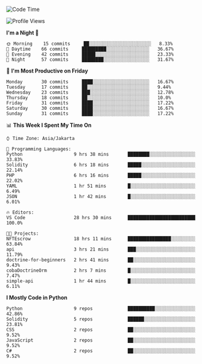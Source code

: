 <!--START_SECTION:waka-->
![Code Time](http://img.shields.io/badge/Code%20Time-1%2C061%20hrs%2035%20mins-blue)

![Profile Views](http://img.shields.io/badge/Profile%20Views-3-blue)

**I'm a Night 🦉** 

```text
🌞 Morning    15 commits     ██░░░░░░░░░░░░░░░░░░░░░░░   8.33% 
🌆 Daytime    66 commits     █████████░░░░░░░░░░░░░░░░   36.67% 
🌃 Evening    42 commits     █████░░░░░░░░░░░░░░░░░░░░   23.33% 
🌙 Night      57 commits     ████████░░░░░░░░░░░░░░░░░   31.67%

```
📅 **I'm Most Productive on Friday** 

```text
Monday       30 commits     ████░░░░░░░░░░░░░░░░░░░░░   16.67% 
Tuesday      17 commits     ██░░░░░░░░░░░░░░░░░░░░░░░   9.44% 
Wednesday    23 commits     ███░░░░░░░░░░░░░░░░░░░░░░   12.78% 
Thursday     18 commits     ██░░░░░░░░░░░░░░░░░░░░░░░   10.0% 
Friday       31 commits     ████░░░░░░░░░░░░░░░░░░░░░   17.22% 
Saturday     30 commits     ████░░░░░░░░░░░░░░░░░░░░░   16.67% 
Sunday       31 commits     ████░░░░░░░░░░░░░░░░░░░░░   17.22%

```


📊 **This Week I Spent My Time On** 

```text
⌚︎ Time Zone: Asia/Jakarta

💬 Programming Languages: 
Python                   9 hrs 38 mins       ████████░░░░░░░░░░░░░░░░░   33.83% 
Solidity                 6 hrs 18 mins       █████░░░░░░░░░░░░░░░░░░░░   22.14% 
PHP                      6 hrs 16 mins       █████░░░░░░░░░░░░░░░░░░░░   22.02% 
YAML                     1 hr 51 mins        █░░░░░░░░░░░░░░░░░░░░░░░░   6.49% 
JSON                     1 hr 42 mins        █░░░░░░░░░░░░░░░░░░░░░░░░   6.01%

🔥 Editors: 
VS Code                  28 hrs 30 mins      █████████████████████████   100.0%

🐱‍💻 Projects: 
NFTEscrow                18 hrs 11 mins      ████████████████░░░░░░░░░   63.84% 
api                      3 hrs 21 mins       ███░░░░░░░░░░░░░░░░░░░░░░   11.79% 
doctrine-for-beginners   2 hrs 41 mins       ██░░░░░░░░░░░░░░░░░░░░░░░   9.43% 
cobaDoctrineOrm          2 hrs 7 mins        █░░░░░░░░░░░░░░░░░░░░░░░░   7.47% 
simple-api               1 hr 44 mins        █░░░░░░░░░░░░░░░░░░░░░░░░   6.11%

```

**I Mostly Code in Python** 

```text
Python                   9 repos             ██████████░░░░░░░░░░░░░░░   42.86% 
Solidity                 5 repos             ██████░░░░░░░░░░░░░░░░░░░   23.81% 
CSS                      2 repos             ██░░░░░░░░░░░░░░░░░░░░░░░   9.52% 
JavaScript               2 repos             ██░░░░░░░░░░░░░░░░░░░░░░░   9.52% 
C#                       2 repos             ██░░░░░░░░░░░░░░░░░░░░░░░   9.52%

```



<!--END_SECTION:waka-->
